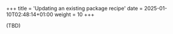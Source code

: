 +++
title = 'Updating an existing package recipe'
date = 2025-01-10T02:48:14+01:00
weight = 10
+++

(TBD)

